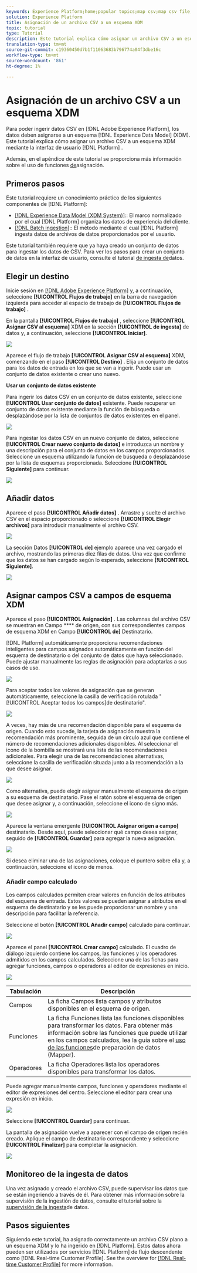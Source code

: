```yaml
---
keywords: Experience Platform;home;popular topics;map csv;map csv file;map csv file to xdm;map csv to xdm;ui guide;
solution: Experience Platform
title: Asignación de un archivo CSV a un esquema XDM
topic: tutorial
type: Tutorial
description: Este tutorial explica cómo asignar un archivo CSV a un esquema XDM mediante la interfaz de usuario de Adobe Experience Platform.
translation-type: tm+mt
source-git-commit: c19360450d7b1f11063683b796774a04f3dbe16c
workflow-type: tm+mt
source-wordcount: '861'
ht-degree: 1%

---
```



# Asignación de un archivo CSV a un esquema XDM

Para poder ingerir datos CSV en [!DNL Adobe Experience Platform], los datos deben asignarse a un esquema [!DNL Experience Data Model] (XDM). Este tutorial explica cómo asignar un archivo CSV a un esquema XDM mediante la interfaz de usuario [!DNL Platform] .

Además, en el apéndice de este tutorial se proporciona más información sobre el uso de funciones [de](#mapping-functions)asignación.

## Primeros pasos

Este tutorial requiere un conocimiento práctico de los siguientes componentes de [!DNL Platform]:

- [[!DNL Experience Data Model (XDM System)]](../../xdm/home.md):: El marco normalizado por el cual [!DNL Platform] organiza los datos de experiencia del cliente.
- [[!DNL Batch ingestion]](../batch-ingestion/overview.md):: El método mediante el cual [!DNL Platform] ingesta datos de archivos de datos proporcionados por el usuario.

Este tutorial también requiere que ya haya creado un conjunto de datos para ingestar los datos de CSV. Para ver los pasos para crear un conjunto de datos en la interfaz de usuario, consulte el tutorial [de ingesta de](./ingest-batch-data.md)datos.

## Elegir un destino

Inicie sesión en [[!DNL Adobe Experience Platform]](https://platform.adobe.com) y, a continuación, seleccione **[!UICONTROL Flujos de trabajo]** en la barra de navegación izquierda para acceder al espacio de trabajo de **[!UICONTROL Flujos de trabajo]** .

En la pantalla **[!UICONTROL Flujos de trabajo]** , seleccione **[!UICONTROL Asignar CSV al esquema]** XDM en la sección **[!UICONTROL de ingesta]** de datos y, a continuación, seleccione **[!UICONTROL Iniciar]**.

![](../images/tutorials/map-a-csv-file/workflows.png)

Aparece el flujo de trabajo **[!UICONTROL Asignar CSV al esquema]** XDM, comenzando en el paso **[!UICONTROL Destino]** . Elija un conjunto de datos para los datos de entrada en los que se van a ingerir. Puede usar un conjunto de datos existente o crear uno nuevo.

**Usar un conjunto de datos existente**

Para ingerir los datos CSV en un conjunto de datos existente, seleccione **[!UICONTROL Usar conjunto de datos]** existente. Puede recuperar un conjunto de datos existente mediante la función de búsqueda o desplazándose por la lista de conjuntos de datos existentes en el panel.

![](../images/tutorials/map-a-csv-file/use-existing-dataset.png)

Para ingestar los datos CSV en un nuevo conjunto de datos, seleccione **[!UICONTROL Crear nuevo conjunto de datos]** e introduzca un nombre y una descripción para el conjunto de datos en los campos proporcionados. Seleccione un esquema utilizando la función de búsqueda o desplazándose por la lista de esquemas proporcionada. Seleccione **[!UICONTROL Siguiente]** para continuar.

![](../images/tutorials/map-a-csv-file/create-new-dataset.png)

## Añadir datos

Aparece el paso **[!UICONTROL Añadir datos]** . Arrastre y suelte el archivo CSV en el espacio proporcionado o seleccione **[!UICONTROL Elegir archivos]** para introducir manualmente el archivo CSV.

![](../images/tutorials/map-a-csv-file/add-data.png)

La sección Datos **[!UICONTROL de]** ejemplo aparece una vez cargado el archivo, mostrando las primeras diez filas de datos. Una vez que confirme que los datos se han cargado según lo esperado, seleccione **[!UICONTROL Siguiente]**.

![](../images/tutorials/map-a-csv-file/sample-data.png)

## Asignar campos CSV a campos de esquema XDM

Aparece el paso **[!UICONTROL Asignación]** . Las columnas del archivo CSV se muestran en Campo **** de origen, con sus correspondientes campos de esquema XDM en Campo **[!UICONTROL de]** Destinatario.

[!DNL Platform] automáticamente proporciona recomendaciones inteligentes para campos asignados automáticamente en función del esquema de destinatario o del conjunto de datos que haya seleccionado. Puede ajustar manualmente las reglas de asignación para adaptarlas a sus casos de uso.

![](../images/tutorials/map-a-csv-file/mapping-with-suggestions.png)

Para aceptar todos los valores de asignación que se generan automáticamente, seleccione la casilla de verificación rotulada &quot;[!UICONTROL Aceptar todos los campos]de destinatario&quot;.

![](../images/tutorials/map-a-csv-file/filled-mapping-with-suggestions.png)

A veces, hay más de una recomendación disponible para el esquema de origen. Cuando esto sucede, la tarjeta de asignación muestra la recomendación más prominente, seguida de un círculo azul que contiene el número de recomendaciones adicionales disponibles. Al seleccionar el icono de la bombilla se mostrará una lista de las recomendaciones adicionales. Para elegir una de las recomendaciones alternativas, seleccione la casilla de verificación situada junto a la recomendación a la que desee asignar.

![](../images/tutorials/map-a-csv-file/multiple-recommendations.png)

Como alternativa, puede elegir asignar manualmente el esquema de origen a su esquema de destinatario. Pase el ratón sobre el esquema de origen que desee asignar y, a continuación, seleccione el icono de signo más.

![](../images/tutorials/map-a-csv-file/mapping-with-suggestions-and-buttons.png)

Aparece la ventana emergente **[!UICONTROL Asignar origen a campo]** destinatario. Desde aquí, puede seleccionar qué campo desea asignar, seguido de **[!UICONTROL Guardar]** para agregar la nueva asignación.

![](../images/tutorials/map-a-csv-file/manual-mapping.png)

Si desea eliminar una de las asignaciones, coloque el puntero sobre ella y, a continuación, seleccione el icono de menos.

### Añadir campo calculado

Los campos calculados permiten crear valores en función de los atributos del esquema de entrada. Estos valores se pueden asignar a atributos en el esquema de destinatario y se les puede proporcionar un nombre y una descripción para facilitar la referencia.

Seleccione el botón **[!UICONTROL Añadir campo]** calculado para continuar.

![](../images/tutorials/map-a-csv-file/add-calculated-field.png)

Aparece el panel **[!UICONTROL Crear campo]** calculado. El cuadro de diálogo izquierdo contiene los campos, las funciones y los operadores admitidos en los campos calculados. Seleccione una de las fichas para agregar funciones, campos o operadores al editor de expresiones en inicio.

![](../images/tutorials/map-a-csv-file/create-calculated-fields.png)

| Tabulación | Descripción |
| --------- | ----------- |
| Campos | La ficha Campos lista campos y atributos disponibles en el esquema de origen. |
| Funciones | La ficha Funciones lista las funciones disponibles para transformar los datos. Para obtener más información sobre las funciones que puede utilizar en los campos calculados, lea la guía sobre el [uso de las funciones](../../data-prep/functions.md)de preparación de datos (Mapper). |
| Operadores | La ficha Operadores lista los operadores disponibles para transformar los datos. |

Puede agregar manualmente campos, funciones y operadores mediante el editor de expresiones del centro. Seleccione el editor para crear una expresión en inicio.

![](../images/tutorials/map-a-csv-file/create-calculated-field.png)

Seleccione **[!UICONTROL Guardar]** para continuar.

La pantalla de asignación vuelve a aparecer con el campo de origen recién creado. Aplique el campo de destinatario correspondiente y seleccione **[!UICONTROL Finalizar]** para completar la asignación.

![](../images/tutorials/map-a-csv-file/new-calculated-field.png)

## Monitoreo de la ingesta de datos

Una vez asignado y creado el archivo CSV, puede supervisar los datos que se están ingeriendo a través de él. Para obtener más información sobre la supervisión de la ingestión de datos, consulte el tutorial sobre la [supervisión de la ingesta](../../ingestion/quality/monitor-data-ingestion.md)de datos.

## Pasos siguientes

Siguiendo este tutorial, ha asignado correctamente un archivo CSV plano a un esquema XDM y lo ha ingerido en [!DNL Platform]. Estos datos ahora pueden ser utilizados por servicios [!DNL Platform] de flujo descendente como [!DNL Real-time Customer Profile]. See the overview for [[!DNL Real-time Customer Profile]](../../profile/home.md) for more information.
